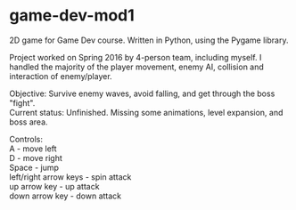 # game-dev-mod1
2D game for Game Dev course. Written in Python, using the Pygame library.

Project worked on Spring 2016 by 4-person team, including myself.
I handled the majority of the player movement, enemy AI, collision and interaction of enemy/player.

Objective: Survive enemy waves, avoid falling, and get through the boss "fight".  
Current status: Unfinished. Missing some animations, level expansion, and boss area.

Controls:  
A - move left  
D - move right  
Space - jump  
left/right arrow keys - spin attack  
up arrow key - up attack  
down arrow key - down attack
